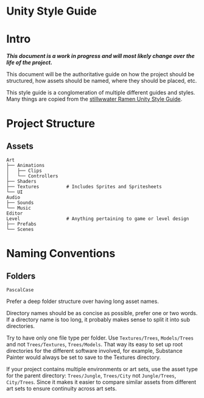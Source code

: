 Unity Style Guide
=================

# Intro

***This document is a work in progress and will most likely change over the life of the project.***  

This document will be the authoritative guide on how the project should be structured, how assets should be named, where they should be placed, etc.  

This style guide is a conglomeration of multiple different guides and styles. Many things are copied from the [stillwwater Ramen Unity Style Guide](https://github.com/stillwwater/UnityStyleGuide).  

# Project Structure

## Assets
```
Art
├── Animations
│   ├── Clips
│   └── Controllers
├── Shaders
├── Textures          # Includes Sprites and Spritesheets
└── UI
Audio
├── Sounds
└── Music
Editor
Level                 # Anything pertaining to game or level design
├── Prefabs
└── Scenes
```

# Naming Conventions

## Folders

`PascalCase`

Prefer a deep folder structure over having long asset names.

Directory names should be as concise as possible, prefer one or two words. If a directory name is too long, it probably makes sense to split it into sub directories.

Try to have only one file type per folder. Use `Textures/Trees`, `Models/Trees` and not `Trees/Textures`, `Trees/Models`. That way its easy to set up root directories for the different software involved, for example, Substance Painter would always be set to save to the Textures directory.

If your project contains multiple environments or art sets, use the asset type for the parent directory: `Trees/Jungle`, `Trees/City` not `Jungle/Trees`, `City/Trees`. Since it makes it easier to compare similar assets from different art sets to ensure continuity across art sets.

